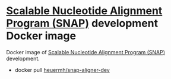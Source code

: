 # [Scalable Nucleotide Alignment Program (SNAP)](https://github.com/amplab/snap) development Docker image
Docker image of [Scalable Nucleotide Alignment Program (SNAP)](https://github.com/amplab/snap) development.

 * docker pull [heuermh/snap-aligner-dev](https://registry.hub.docker.com/u/heuermh/snap-aligner-dev/)
